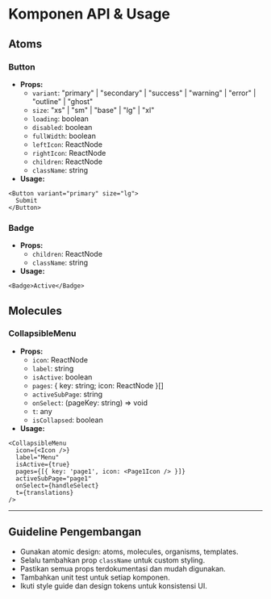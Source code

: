 # Komponen API & Usage

## Atoms

### Button

- **Props:**
  - `variant`: "primary" | "secondary" | "success" | "warning" | "error" | "outline" | "ghost"
  - `size`: "xs" | "sm" | "base" | "lg" | "xl"
  - `loading`: boolean
  - `disabled`: boolean
  - `fullWidth`: boolean
  - `leftIcon`: ReactNode
  - `rightIcon`: ReactNode
  - `children`: ReactNode
  - `className`: string
- **Usage:**

```tsx
<Button variant="primary" size="lg">
  Submit
</Button>
```

### Badge

- **Props:**
  - `children`: ReactNode
  - `className`: string
- **Usage:**

```tsx
<Badge>Active</Badge>
```

## Molecules

### CollapsibleMenu

- **Props:**
  - `icon`: ReactNode
  - `label`: string
  - `isActive`: boolean
  - `pages`: { key: string; icon: ReactNode }[]
  - `activeSubPage`: string
  - `onSelect`: (pageKey: string) => void
  - `t`: any
  - `isCollapsed`: boolean
- **Usage:**

```tsx
<CollapsibleMenu
  icon={<Icon />}
  label="Menu"
  isActive={true}
  pages={[{ key: 'page1', icon: <Page1Icon /> }]}
  activeSubPage="page1"
  onSelect={handleSelect}
  t={translations}
/>
```

---

## Guideline Pengembangan

- Gunakan atomic design: atoms, molecules, organisms, templates.
- Selalu tambahkan prop `className` untuk custom styling.
- Pastikan semua props terdokumentasi dan mudah digunakan.
- Tambahkan unit test untuk setiap komponen.
- Ikuti style guide dan design tokens untuk konsistensi UI.

